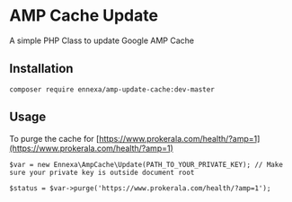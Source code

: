 AMP Cache Update
================

A simple PHP Class to update Google AMP Cache

Installation
------------

    composer require ennexa/amp-update-cache:dev-master

Usage
----------

To purge the cache for [https://www.prokerala.com/health/?amp=1](https://www.prokerala.com/health/?amp=1)

```
$var = new Ennexa\AmpCache\Update(PATH_TO_YOUR_PRIVATE_KEY); // Make sure your private key is outside document root

$status = $var->purge('https://www.prokerala.com/health/?amp=1');
```
